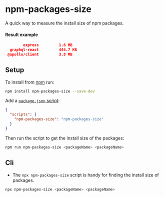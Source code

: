 # npm-packages-size
A quick way to measure the install size of npm packages.

#### Result example

```json
        express         1.6 MB
  graphql-react         444.7 KB
 @apollo/client         3.8 MB
```
## Setup

To install from [npm](https://npmjs.com) run:

```sh
npm install npm-packages-size --save-dev
```

Add a [`package.json` script](https://docs.npmjs.com/files/package.json#scripts):

```json
{
  "scripts": {
    "npm-packages-size": "npm-packages-size"
  }
}
```

Then run the script to get the install size of the packages:

```sh
npm run npm-packages-size <packageName> <packageName>
```

## Cli 

- The `npx npm-packages-size` script is handy for finding the install size of packages.

```sh
npx npm-packages-size <packageName> <packageName>
```


